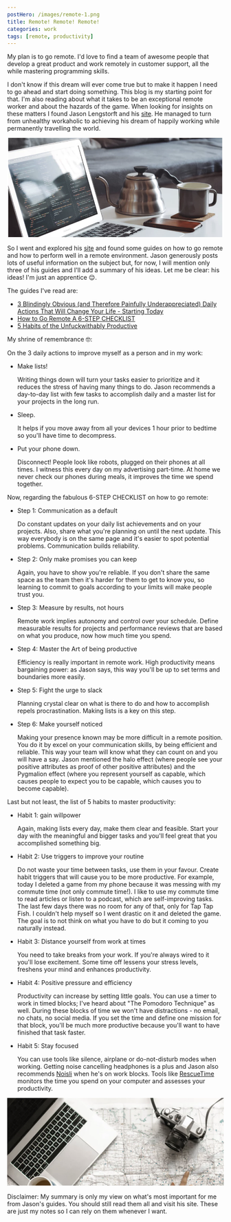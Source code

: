 ```yaml
---
postHero: /images/remote-1.png
title: Remote! Remote! Remote!
categories: work
tags: [remote, productivity]
---
```


My plan is to go remote. I'd love to find a team of awesome people that develop
a great product and work remotely in customer support, all the while mastering
programming skills.

I don't know if this dream will ever come true but to make it happen I need to
go ahead and start doing something. This blog is my starting point for that.
I'm also reading about what it takes to be an exceptional remote worker and about
the hazards of the game. When looking for insights on these matters I found
Jason Lengstorft and his [site](http://lengstorf.com). He managed to turn from
unhealthy workaholic to achieving his dream of happily working while permanently
travelling the world.

<img class="pull-left" src="/images/remote-1.png" alt="computer and coffee">

So I went and explored his [site](http://lengstorf.com) and found some guides
on how to go remote and how to perform well in a remote environment. Jason
generously posts lots of useful information on the subject but, for now, I will
mention only three of his guides and I'll add a summary of his ideas. Let me be
clear: his ideas! I'm just an apprentice 😌.

The guides I've read are:
<ul class="post-ul fa-ul">
  <li><i class="fa-li fa fa-hand-o-right"></i><a href="https://lengstorf.com/about/">3 Blindingly Obvious (and Therefore Painfully Underappreciated) Daily Actions That Will Change Your Life - Starting Today</a></li>
  <li><i class="fa-li fa fa-hand-o-right"></i><a href="https://lengstorf.com/remote-work-course/">How to Go Remote A 6-STEP CHECKLIST</a></li>
  <li><i class="fa-li fa fa-hand-o-right"></i><a href="https://lengstorf.com/productivity-habits/">5 Habits of the Unfuckwithably Productive</a></li>
</ul>

My shrine of remembrance 🤓:

On the 3 daily actions to improve myself as a person and in my work:

<ul class="post-ul fa-ul">
  <li><i class="fa-li fa fa-bookmark"></i>Make lists!
    <p>
      Writing things down will turn your tasks easier to prioritize and it
      reduces the stress of having many things to do. Jason recommends a
      day-to-day list with few tasks to accomplish daily and a master list for
      your projects in the long run.
    </p>
  </li>
  <li><i class="fa-li fa fa-bookmark"></i>Sleep.
    <p>
      It helps if you move away from all your devices 1 hour prior to bedtime so
      you'll have time to decompress.
    </p>
  </li>
  <li><i class="fa-li fa fa-bookmark"></i>Put your phone down.
    <p>
      Disconnect! People look like robots, plugged on their phones at all times.
      I witness this every day on my advertising part-time. At home we never
      check our phones during meals, it improves the time we spend together.
    </p>
  </li>
</ul>

Now, regarding the fabulous 6-STEP CHECKLIST on how to go remote:

<ul class="post-ul fa-ul">
  <li><i class="fa-li fa fa-bookmark"></i>
    Step 1: Communication as a default
    <p>Do constant updates on your daily list achievements and on your projects.
    Also, share what you're planning on until the next update. This way everybody
    is on the same page and it's easier to spot potential problems. Communication
    builds reliability.</p>
  </li>
  <li><i class="fa-li fa fa-bookmark"></i>
    Step 2: Only make promises you can keep
    <p>Again, you have to show you're reliable. If you don't share the same space
    as the team then it's harder for them to get to know you, so learning to
    commit to goals according to your limits will make people trust you.</p>
  </li>
  <li><i class="fa-li fa fa-bookmark"></i>
    Step 3: Measure by results, not hours
    <p>Remote work implies autonomy and control over your schedule. Define
    measurable results for projects and performance reviews that are based on
  what you produce, now how much time you spend.</p>
  </li>
  <li><i class="fa-li fa fa-bookmark"></i>
    Step 4: Master the Art of being productive
    <p>Efficiency is really important in remote work. High productivity means
    bargaining power: as Jason says, this way you'll be up to set terms and
    boundaries more easily.</p>
  </li>
  <li><i class="fa-li fa fa-bookmark"></i>
    Step 5: Fight the urge to slack
    <p>Planning crystal clear on what is there to do and how to accomplish
    repels procrastination. Making lists is a key on this step.</p>
  </li>
  <li><i class="fa-li fa fa-bookmark"></i>
    Step 6: Make yourself noticed
    <p>Making your presence known may be more difficult in a remote position.
    You do it by excel on your communication skills, by  being efficient and
    reliable. This way your team will know what they can count on and you will
    have a say. Jason mentioned the halo effect (where people see your positive
    attributes as proof of other positive attributes) and the Pygmalion effect
    (where you represent yourself as capable, which causes people to expect
    you to be capable, which causes you to become capable).</p>
  </li>
</ul>

Last but not least, the list of 5 habits to master productivity:

<ul class="post-ul fa-ul">
  <li><i class="fa-li fa fa-bookmark"></i>
    Habit 1: gain willpower
    <p>Again, making lists every day, make them clear and feasible. Start your
    day with the meaningful and bigger tasks and you'll feel great that you
    accomplished something big.</p>
  </li>
  <li><i class="fa-li fa fa-bookmark"></i>
    Habit 2: Use triggers to improve your routine
    <p>Do not waste your time between tasks, use them in your favour. Create
    habit triggers that will cause you to be more productive. For example, today
    I deleted a game from my phone because it was messing with my commute time
    (not only commute time!). I like to use my commute time to read articles or
    listen to a podcast, which are self-improving tasks. The last few days there
    was no room for any of that, only for Tap Tap Fish. I couldn't help myself
    so I went drastic on it and deleted the game. The goal is to not think on
    what you have to do but it coming to you naturally instead.</p>
  </li>
  <li><i class="fa-li fa fa-bookmark"></i>
    Habit 3: Distance yourself from work at times
    <p>You need to take breaks from your work. If you're always wired to it
    you'll lose excitement. Some time off lessens your stress levels, freshens
    your mind and enhances productivity.</p>
  </li>
  <li><i class="fa-li fa fa-bookmark"></i>
    Habit 4: Positive pressure and efficiency
    <p>Productivity can increase by setting little goals. You can use a timer
    to work in timed blocks; I've heard about "The Pomodoro Technique" as well.
    During these blocks of time we won't have distractions - no email, no chats,
    no social media. If you set the time and define one mission for that block,
    you'll be much more productive because you'll want to have finished that
    task faster.</p>
  </li>
  <li><i class="fa-li fa fa-bookmark"></i>
    Habit 5: Stay focused
    <p>You can use tools like silence, airplane or do-not-disturb modes when
    working. Getting noise cancelling headphones is a plus and Jason also
    recommends <a href="https://www.noisli.com/">Noisli</a> when he's on work blocks. Tools like <a href="https://www.rescuetime.com/">RescueTime</a> monitors the time you spend on your computer and assesses your productivity.</p>
  </li>
</ul>

<img class="pull-right" src="/images/remote-2.png" alt="computer and camera">

Disclaimer: My summary is only my view on what's most important for me from
Jason's guides. You should still read them all and visit his site. These are
just my notes so I can rely on them whenever I want.
